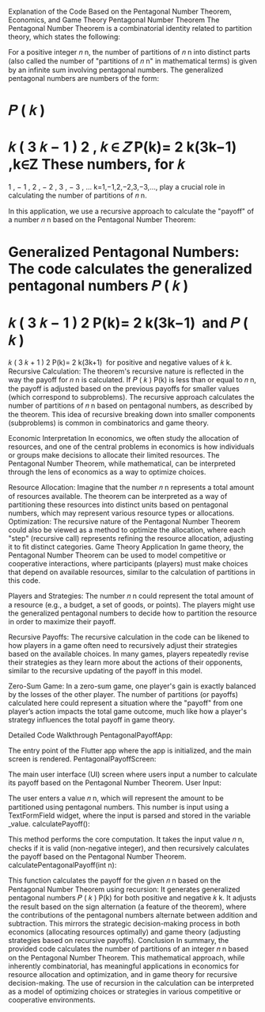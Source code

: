 Explanation of the Code Based on the Pentagonal Number Theorem, Economics, and Game Theory
Pentagonal Number Theorem
The Pentagonal Number Theorem is a combinatorial identity related to partition theory, which states the following:

For a positive integer 
𝑛
n, the number of partitions of 
𝑛
n into distinct parts (also called the number of "partitions of 
𝑛
n" in mathematical terms) is given by an infinite sum involving pentagonal numbers. The generalized pentagonal numbers are numbers of the form:

𝑃
(
𝑘
)
=
𝑘
(
3
𝑘
−
1
)
2
,
𝑘
∈
𝑍
P(k)= 
2
k(3k−1)
​
 ,k∈Z
These numbers, for 
𝑘
=
1
,
−
1
,
2
,
−
2
,
3
,
−
3
,
…
k=1,−1,2,−2,3,−3,…, play a crucial role in calculating the number of partitions of 
𝑛
n.

In this application, we use a recursive approach to calculate the "payoff" of a number 
𝑛
n based on the Pentagonal Number Theorem:

Generalized Pentagonal Numbers: The code calculates the generalized pentagonal numbers 
𝑃
(
𝑘
)
=
𝑘
(
3
𝑘
−
1
)
2
P(k)= 
2
k(3k−1)
​
  and 
𝑃
(
𝑘
)
=
𝑘
(
3
𝑘
+
1
)
2
P(k)= 
2
k(3k+1)
​
  for positive and negative values of 
𝑘
k.
Recursive Calculation: The theorem's recursive nature is reflected in the way the payoff for 
𝑛
n is calculated. If 
𝑃
(
𝑘
)
P(k) is less than or equal to 
𝑛
n, the payoff is adjusted based on the previous payoffs for smaller values (which correspond to subproblems).
The recursive approach calculates the number of partitions of 
𝑛
n based on pentagonal numbers, as described by the theorem. This idea of recursive breaking down into smaller components (subproblems) is common in combinatorics and game theory.

Economic Interpretation
In economics, we often study the allocation of resources, and one of the central problems in economics is how individuals or groups make decisions to allocate their limited resources. The Pentagonal Number Theorem, while mathematical, can be interpreted through the lens of economics as a way to optimize choices.

Resource Allocation: Imagine that the number 
𝑛
n represents a total amount of resources available. The theorem can be interpreted as a way of partitioning these resources into distinct units based on pentagonal numbers, which may represent various resource types or allocations.
Optimization: The recursive nature of the Pentagonal Number Theorem could also be viewed as a method to optimize the allocation, where each "step" (recursive call) represents refining the resource allocation, adjusting it to fit distinct categories.
Game Theory Application
In game theory, the Pentagonal Number Theorem can be used to model competitive or cooperative interactions, where participants (players) must make choices that depend on available resources, similar to the calculation of partitions in this code.

Players and Strategies: The number 
𝑛
n could represent the total amount of a resource (e.g., a budget, a set of goods, or points). The players might use the generalized pentagonal numbers to decide how to partition the resource in order to maximize their payoff.

Recursive Payoffs: The recursive calculation in the code can be likened to how players in a game often need to recursively adjust their strategies based on the available choices. In many games, players repeatedly revise their strategies as they learn more about the actions of their opponents, similar to the recursive updating of the payoff in this model.

Zero-Sum Game: In a zero-sum game, one player's gain is exactly balanced by the losses of the other player. The number of partitions (or payoffs) calculated here could represent a situation where the "payoff" from one player’s action impacts the total game outcome, much like how a player's strategy influences the total payoff in game theory.

Detailed Code Walkthrough
PentagonalPayoffApp:

The entry point of the Flutter app where the app is initialized, and the main screen is rendered.
PentagonalPayoffScreen:

The main user interface (UI) screen where users input a number to calculate its payoff based on the Pentagonal Number Theorem.
User Input:

The user enters a value 
𝑛
n, which will represent the amount to be partitioned using pentagonal numbers. This number is input using a TextFormField widget, where the input is parsed and stored in the variable _value.
calculatePayoff():

This method performs the core computation. It takes the input value 
𝑛
n, checks if it is valid (non-negative integer), and then recursively calculates the payoff based on the Pentagonal Number Theorem.
calculatePentagonalPayoff(int n):

This function calculates the payoff for the given 
𝑛
n based on the Pentagonal Number Theorem using recursion:
It generates generalized pentagonal numbers 
𝑃
(
𝑘
)
P(k) for both positive and negative 
𝑘
k.
It adjusts the result based on the sign alternation (a feature of the theorem), where the contributions of the pentagonal numbers alternate between addition and subtraction.
This mirrors the strategic decision-making process in both economics (allocating resources optimally) and game theory (adjusting strategies based on recursive payoffs).
Conclusion
In summary, the provided code calculates the number of partitions of an integer 
𝑛
n based on the Pentagonal Number Theorem. This mathematical approach, while inherently combinatorial, has meaningful applications in economics for resource allocation and optimization, and in game theory for recursive decision-making. The use of recursion in the calculation can be interpreted as a model of optimizing choices or strategies in various competitive or cooperative environments.
